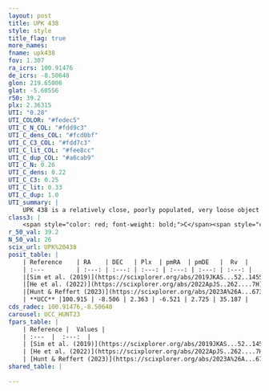 ```yaml
---
layout: post
title: UPK 438
style: style
title_flag: true
more_names: 
fname: upk438
fov: 1.307
ra_icrs: 100.91476
de_icrs: -8.50648
glon: 219.65006
glat: -5.60556
r50: 39.2
plx: 2.36315
UTI: "0.28"
UTI_COLOR: "#fedec5"
UTI_C_N_COL: "#fdd9c3"
UTI_C_dens_COL: "#fcd0bf"
UTI_C_C3_COL: "#fdd7c3"
UTI_C_lit_COL: "#fee8cc"
UTI_C_dup_COL: "#a6cab9"
UTI_C_N: 0.26
UTI_C_dens: 0.22
UTI_C_C3: 0.25
UTI_C_lit: 0.33
UTI_C_dup: 1.0
UTI_summary: |
    UPK 438 is a relatively close, poorly populated, very loose object of low C3 quality. It is poorly studied in the literature.
class3: |
    <span style="color: red; font-weight: bold;">C</span><span style="color: red; font-weight: bold;">C</span>
r_50_val: 39.2
N_50_val: 26
scix_url: UPK%20438
posit_table: |
    | Reference    | RA    | DEC   | Plx  | pmRA  | pmDE   |  Rv  |
    | :---         | :---: | :---: | :---: | :---: | :---: | :---: |
    |[Sim et al. (2019)](https://scixplorer.org/abs/2019JKAS...52..145S) | 100.768 | -8.251 | -- | -6.59 | 2.68 | -- |
    |[He et al. (2022)](https://scixplorer.org/abs/2022ApJS..262....7H) | 100.914 | -8.553 | 2.488 | -7.075 | 2.753 | -- |
    |[Hunt & Reffert (2023)](https://scixplorer.org/abs/2023A%26A...673A.114H) | 101.145 | -9.202 | 2.304 | -6.088 | 2.845 | 37.892 |
    | **UCC** |100.915 | -8.506 | 2.363 | -6.521 | 2.725 | 35.187 | 
cds_radec: 100.91476,-8.50648
carousel: UCC_HUNT23
fpars_table: |
    | Reference |  Values |
    | :---  |  :---:  |
    | [Sim et al. (2019)](https://scixplorer.org/abs/2019JKAS...52..145S) | `d_pc=449, log(age)=7.8` |
    | [He et al. (2022)](https://scixplorer.org/abs/2022ApJS..262....7H) | `A0=0.8, logAge=7.6` |
    | [Hunt & Reffert (2023)](https://scixplorer.org/abs/2023A%26A...673A.114H) | `AV50=0.315, diffAV50=0.986, MOD50=8.076, logAge50=8.511` |
shared_table: |
    
---
```

